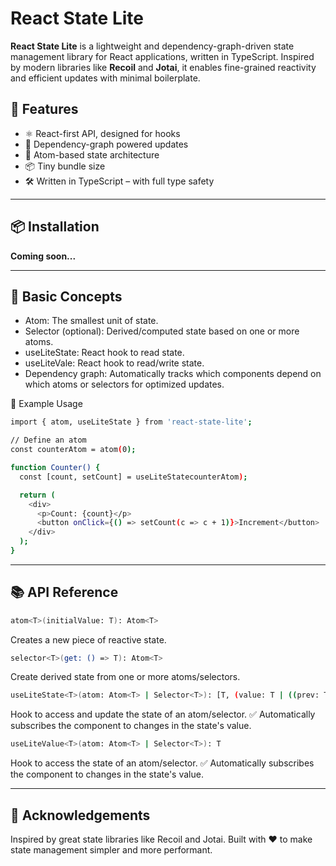 # React State Lite

**React State Lite** is a lightweight and dependency-graph-driven state management library for React applications, written in TypeScript. Inspired by modern libraries like **Recoil** and **Jotai**, it enables fine-grained reactivity and efficient updates with minimal boilerplate.

## 🚀 Features

- ⚛️ React-first API, designed for hooks
- 🔁 Dependency-graph powered updates
- 🧠 Atom-based state architecture
- 📦 Tiny bundle size
- 🛠 Written in TypeScript – with full type safety

---

## 📦 Installation

**Coming soon...**

---

## 🧱 Basic Concepts

- Atom: The smallest unit of state.
- Selector (optional): Derived/computed state based on one or more atoms.
- useLiteState: React hook to read state.
- useLiteVale: React hook to read/write state.
- Dependency graph: Automatically tracks which components depend on which atoms or selectors for optimized updates.

🧪 Example Usage
```bash
import { atom, useLiteState } from 'react-state-lite';

// Define an atom
const counterAtom = atom(0);

function Counter() {
  const [count, setCount] = useLiteStatecounterAtom);

  return (
    <div>
      <p>Count: {count}</p>
      <button onClick={() => setCount(c => c + 1)}>Increment</button>
    </div>
  );
}
```

---

## 📚 API Reference

```bash
atom<T>(initialValue: T): Atom<T>
```
Creates a new piece of reactive state.


```bash
selector<T>(get: () => T): Atom<T>
```
Create derived state from one or more atoms/selectors.


```bash
useLiteState<T>(atom: Atom<T> | Selector<T>): [T, (value: T | ((prev: T) => T)) => void]
```
Hook to access and update the state of an atom/selector.
  ✅ Automatically subscribes the component to changes in the state's value.

```bash
useLiteValue<T>(atom: Atom<T> | Selector<T>): T
```
Hook to access the state of an atom/selector.
  ✅ Automatically subscribes the component to changes in the state's value.

---

## 🙌 Acknowledgements

Inspired by great state libraries like Recoil and Jotai. Built with ❤️ to make state management simpler and more performant.
